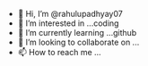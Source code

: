 - 👋 Hi, I’m @rahulupadhyay07
- 👀 I’m interested in ...coding
- 🌱 I’m currently learning ...github
- 💞️ I’m looking to collaborate on ...
- 📫 How to reach me ...

<!---
rahulupadhyay07/rahulupadhyay07 is a ✨ special ✨ repository because its `README.md` (this file) appears on your GitHub profile.
You can click the Preview link to take a look at your changes.
--->
